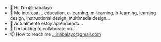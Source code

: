 - 👋 Hi, I’m @iriabalayo
- 👀 Me interesa ... education, e-learning, m-learning, b-learning, learning design, instructional design, multimedia design...
- 🌱 Actualmente estoy aprendiendo...
- 💞️ I’m looking to collaborate on ...
- 📫 How to reach me ...iriabalayo@gmail.com

<!---
iriabalayo/iriabalayo is a ✨ special ✨ repository because its `README.md` (this file) appears on your GitHub profile.
You can click the Preview link to take a look at your changes.
--->
